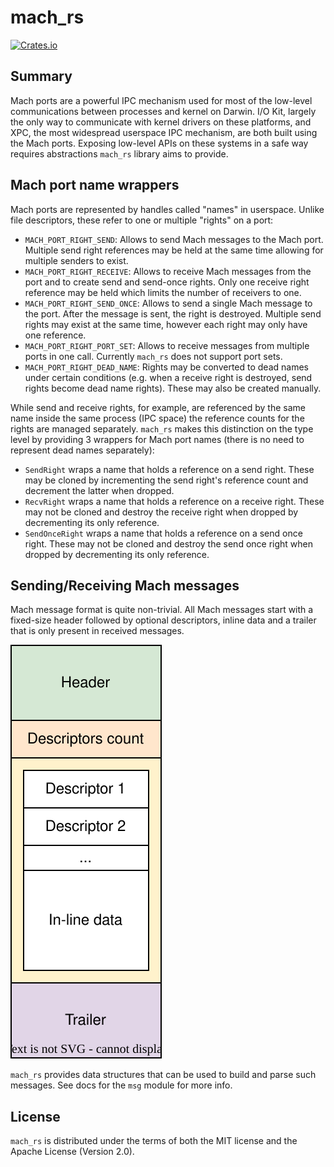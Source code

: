 # mach_rs

[![Crates.io](https://img.shields.io/crates/v/mach_ports.svg)](https://crates.io/crates/mach_ports)

## Summary

Mach ports are a powerful IPC mechanism used for most of the low-level 
communications between processes and kernel on Darwin. I/O Kit, largely
the only way to communicate with kernel drivers on these platforms, and 
XPC, the most widespread userspace IPC mechanism, are both built using 
the Mach ports. Exposing low-level APIs on these systems in a safe way 
requires abstractions `mach_rs` library aims to provide.

## Mach port name wrappers

Mach ports are represented by handles called "names" in userspace. Unlike
file descriptors, these refer to one or multiple "rights" on a port:

* `MACH_PORT_RIGHT_SEND`: Allows to send Mach messages to the Mach port. Multiple send right references may be held at the same time allowing for multiple senders to exist.
* `MACH_PORT_RIGHT_RECEIVE`: Allows to receive Mach messages from the port and to create send and send-once rights. Only one receive right reference may be held which limits the number of receivers to one.
* `MACH_PORT_RIGHT_SEND_ONCE`: Allows to send a single Mach message to the port. After the message is sent, the right is destroyed. Multiple send rights may exist at the same time, however each right may only have one reference.
* `MACH_PORT_RIGHT_PORT_SET`: Allows to receive messages from multiple ports in one call. Currently `mach_rs` does not support port sets.
* `MACH_PORT_RIGHT_DEAD_NAME`: Rights may be converted to dead names under certain conditions (e.g. when a receive right is destroyed, send rights become dead name rights). These may also be created manually.

While send and receive rights, for example, are referenced by the same name inside the same process (IPC space) the reference counts for the rights are managed separately. `mach_rs` makes this distinction on the type level by providing 3 wrappers for Mach port names (there is no need to represent dead names separately):

* `SendRight` wraps a name that holds a reference on a send right. These may be cloned by incrementing the send right's reference count and decrement the latter when dropped.
* `RecvRight` wraps a name that holds a reference on a receive right. These may not be cloned and destroy the receive right when dropped by decrementing its only reference.
* `SendOnceRight` wraps a name that holds a reference on a send once right. These may not be cloned and destroy the send once right when dropped by decrementing its only reference.

## Sending/Receiving Mach messages

Mach message format is quite non-trivial. All Mach messages start with a fixed-size header followed by optional descriptors, inline data and a trailer that is only present in received messages.

![Complex Mach message format diagram](img/complex_mach_message.svg)

`mach_rs` provides data structures that can be used to build and parse such messages. See docs for the `msg` module for more info.

## License

`mach_rs` is distributed under the terms of both the MIT license and the Apache License (Version 2.0).